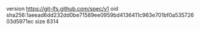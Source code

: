 version https://git-lfs.github.com/spec/v1
oid sha256:1aeead6dd232dd0be71589ee0959bd4136411c963e701bf0a53572603d5971ec
size 8314
